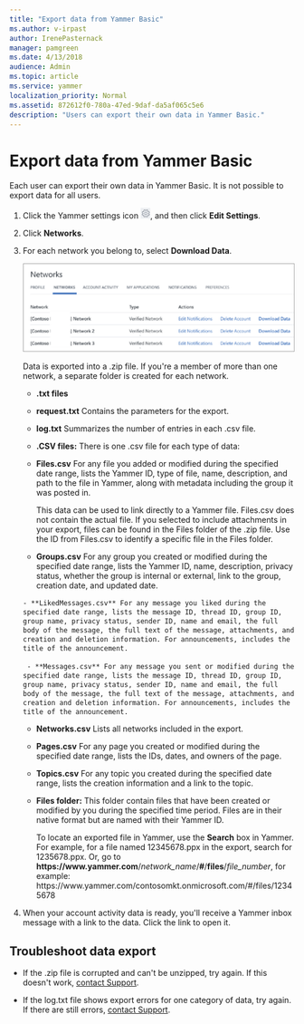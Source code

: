 ```yaml
---
title: "Export data from Yammer Basic"
ms.author: v-irpast
author: IrenePasternack
manager: pamgreen
ms.date: 4/13/2018
audience: Admin
ms.topic: article
ms.service: yammer
localization_priority: Normal
ms.assetid: 872612f0-780a-47ed-9daf-da5af065c5e6
description: "Users can export their own data in Yammer Basic."
---
```


# Export data from Yammer Basic

Each user can export their own data in Yammer Basic. It is not possible to export data for all users. 
  
1. Click the Yammer settings icon ![Yammer settings icon](../media/9704ce70-56ce-43f7-96c6-f253b0413d40.png), and then click **Edit Settings**.
    
2. Click **Networks**. 
    
3. For each network you belong to, select **Download Data**. 
    
    ![On the networks page, to export data, use the Download Data link next to the network name](../media/b8b47324-6eaa-4f20-a211-e329b29c2b57.png)
  
    Data is exported into a .zip file. If you're a member of more than one network, a separate folder is created for each network. 
    
      - **.txt files**
        
      - **request.txt** Contains the parameters for the export. 
        
      - **log.txt** Summarizes the number of entries in each .csv file. 
        
      - **.CSV files:** There is one .csv file for each type of data: 
        
      - **Files.csv** For any file you added or modified during the specified date range, lists the Yammer ID, type of file, name, description, and path to the file in Yammer, along with metadata including the group it was posted in. 
        
        This data can be used to link directly to a Yammer file. Files.csv does not contain the actual file. If you selected to include attachments in your export, files can be found in the Files folder of the .zip file. Use the ID from Files.csv to identify a specific file in the Files folder.
        
      - **Groups.csv** For any group you created or modified during the specified date range, lists the Yammer ID, name, description, privacy status, whether the group is internal or external, link to the group, creation date, and updated date. 
        
       - **LikedMessages.csv** For any message you liked during the specified date range, lists the message ID, thread ID, group ID, group name, privacy status, sender ID, name and email, the full body of the message, the full text of the message, attachments, and creation and deletion information. For announcements, includes the title of the announcement.

        - **Messages.csv** For any message you sent or modified during the specified date range, lists the message ID, thread ID, group ID, group name, privacy status, sender ID, name and email, the full body of the message, the full text of the message, attachments, and creation and deletion information. For announcements, includes the title of the announcement.
        
      - **Networks.csv** Lists all networks included in the export. 
        
      - **Pages.csv** For any page you created or modified during the specified date range, lists the IDs, dates, and owners of the page. 
        
      - **Topics.csv** For any topic you created during the specified date range, lists the creation information and a link to the topic. 
        
      - **Files folder:** This folder contain files that have been created or modified by you during the specified time period. Files are in their native format but are named with their Yammer ID. 
        
        To locate an exported file in Yammer, use the **Search** box in Yammer. For example, for a file named 12345678.ppx in the export, search for 1235678.ppx. Or, go to **https&#58;//www&#46;yammer&#46;com**/*network_name*/**#**/**files**/*file_number*, for example:<br>
        https&#58;//www&#46;yammer&#46;com/contosomkt&#46;onmicrosoft&#46;com/#/files/12345678
    
4. When your account activity data is ready, you'll receive a Yammer inbox message with a link to the data. Click the link to open it.
    
## Troubleshoot data export

- If the .zip file is corrupted and can't be unzipped, try again. If this doesn't work, [contact Support](https://go.microsoft.com/fwlink/?linkid=523736).

- If the log.txt file shows export errors for one category of data, try again. If there are still errors, [contact Support](https://go.microsoft.com/fwlink/?linkid=523736).
